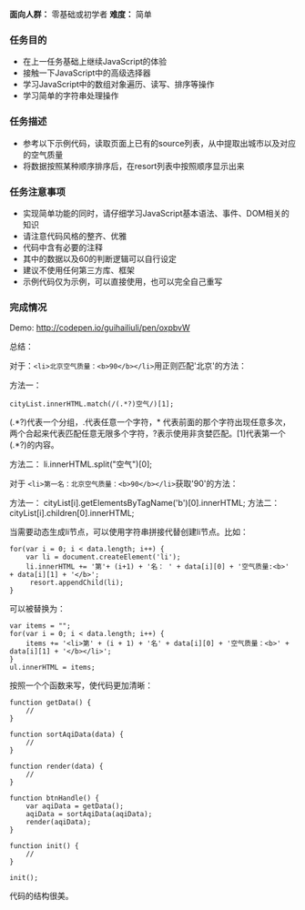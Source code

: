 **面向人群：**
零基础或初学者
**难度：**
简单

### 任务目的

 - 在上一任务基础上继续JavaScript的体验
 - 接触一下JavaScript中的高级选择器
 - 学习JavaScript中的数组对象遍历、读写、排序等操作
 - 学习简单的字符串处理操作

### 任务描述

 - 参考以下示例代码，读取页面上已有的source列表，从中提取出城市以及对应的空气质量
 - 将数据按照某种顺序排序后，在resort列表中按照顺序显示出来

### 任务注意事项

 - 实现简单功能的同时，请仔细学习JavaScript基本语法、事件、DOM相关的知识
 - 请注意代码风格的整齐、优雅
 - 代码中含有必要的注释
 - 其中的数据以及60的判断逻辑可以自行设定
 - 建议不使用任何第三方库、框架
 - 示例代码仅为示例，可以直接使用，也可以完全自己重写

### 完成情况

Demo: http://codepen.io/guihailiuli/pen/oxpbvW

总结：

对于：```<li>北京空气质量：<b>90</b></li>```用正则匹配'北京'的方法：

方法一：
```
cityList.innerHTML.match(/(.*?)空气/)[1];
```
(.*?)代表一个分组，.代表任意一个字符，\* 代表前面的那个字符出现任意多次，两个合起来代表匹配任意无限多个字符，?表示使用非贪婪匹配。[1]代表第一个(.\*?)的内容。

方法二： li.innerHTML.split("空气")[0];


对于 ```<li>第一名：北京空气质量：<b>90</b></li>```获取'90'的方法：

方法一： cityList[i].getElementsByTagName('b')[0].innerHTML;
方法二： cityList[i].children[0].innerHTML;


当需要动态生成li节点，可以使用字符串拼接代替创建li节点。比如：
```
for(var i = 0; i < data.length; i++) {
    var li = document.createElement('li');
    li.innerHTML += '第'+ (i+1) + '名： ' + data[i][0] + '空气质量:<b>' + data[i][1] + '</b>';
     resort.appendChild(li);
}

```
可以被替换为：
```
var items = "";
for(var i = 0; i < data.length; i++) {
    items += '<li>第' + (i + 1) + '名' + data[i][0] + '空气质量：<b>' + data[i][1] + '</b></li>';
}
ul.innerHTML = items;
```


按照一个个函数来写，使代码更加清晰：
```
function getData() {
	//
}

function sortAqiData(data) {
	//
}

function render(data) {
	//
}

function btnHandle() {
	var aqiData = getData();
	aqiData = sortAqiData(aqiData);
	render(aqiData);
}

function init() {
	//
}

init();

```

代码的结构很美。

